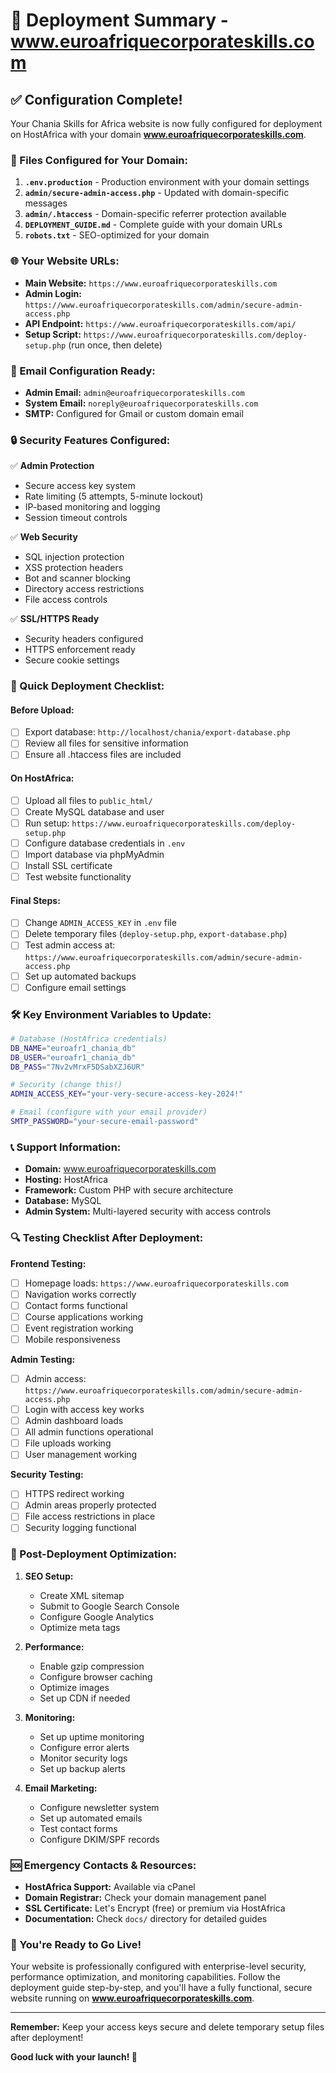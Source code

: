 # 🚀 Deployment Summary - www.euroafriquecorporateskills.com

## ✅ Configuration Complete!

Your Chania Skills for Africa website is now fully configured for deployment on HostAfrica with your domain **www.euroafriquecorporateskills.com**.

### 🔧 Files Configured for Your Domain:

1. **`.env.production`** - Production environment with your domain settings
2. **`admin/secure-admin-access.php`** - Updated with domain-specific messages
3. **`admin/.htaccess`** - Domain-specific referrer protection available
4. **`DEPLOYMENT_GUIDE.md`** - Complete guide with your domain URLs
5. **`robots.txt`** - SEO-optimized for your domain

### 🌐 Your Website URLs:

- **Main Website:** `https://www.euroafriquecorporateskills.com`
- **Admin Login:** `https://www.euroafriquecorporateskills.com/admin/secure-admin-access.php`
- **API Endpoint:** `https://www.euroafriquecorporateskills.com/api/`
- **Setup Script:** `https://www.euroafriquecorporateskills.com/deploy-setup.php` (run once, then delete)

### 📧 Email Configuration Ready:

- **Admin Email:** `admin@euroafriquecorporateskills.com`
- **System Email:** `noreply@euroafriquecorporateskills.com`
- **SMTP:** Configured for Gmail or custom domain email

### 🔒 Security Features Configured:

✅ **Admin Protection**
- Secure access key system
- Rate limiting (5 attempts, 5-minute lockout)
- IP-based monitoring and logging
- Session timeout controls

✅ **Web Security**
- SQL injection protection
- XSS protection headers
- Bot and scanner blocking
- Directory access restrictions
- File access controls

✅ **SSL/HTTPS Ready**
- Security headers configured
- HTTPS enforcement ready
- Secure cookie settings

### 🚀 Quick Deployment Checklist:

#### Before Upload:
- [ ] Export database: `http://localhost/chania/export-database.php`
- [ ] Review all files for sensitive information
- [ ] Ensure all .htaccess files are included

#### On HostAfrica:
- [ ] Upload all files to `public_html/`
- [ ] Create MySQL database and user
- [ ] Run setup: `https://www.euroafriquecorporateskills.com/deploy-setup.php`
- [ ] Configure database credentials in `.env`
- [ ] Import database via phpMyAdmin
- [ ] Install SSL certificate
- [ ] Test website functionality

#### Final Steps:
- [ ] Change `ADMIN_ACCESS_KEY` in `.env` file
- [ ] Delete temporary files (`deploy-setup.php`, `export-database.php`)
- [ ] Test admin access at: `https://www.euroafriquecorporateskills.com/admin/secure-admin-access.php`
- [ ] Set up automated backups
- [ ] Configure email settings

### 🛠️ Key Environment Variables to Update:

```bash
# Database (HostAfrica credentials)
DB_NAME="euroafr1_chania_db"
DB_USER="euroafr1_chania_db"
DB_PASS="7Nv2vMrxF5DSabXZJ6UR"

# Security (change this!)
ADMIN_ACCESS_KEY="your-very-secure-access-key-2024!"

# Email (configure with your email provider)
SMTP_PASSWORD="your-secure-email-password"
```

### 📞 Support Information:

- **Domain:** www.euroafriquecorporateskills.com
- **Hosting:** HostAfrica
- **Framework:** Custom PHP with secure architecture
- **Database:** MySQL
- **Admin System:** Multi-layered security with access controls

### 🔍 Testing Checklist After Deployment:

**Frontend Testing:**
- [ ] Homepage loads: `https://www.euroafriquecorporateskills.com`
- [ ] Navigation works correctly
- [ ] Contact forms functional
- [ ] Course applications working
- [ ] Event registration working
- [ ] Mobile responsiveness

**Admin Testing:**
- [ ] Admin access: `https://www.euroafriquecorporateskills.com/admin/secure-admin-access.php`
- [ ] Login with access key works
- [ ] Admin dashboard loads
- [ ] All admin functions operational
- [ ] File uploads working
- [ ] User management working

**Security Testing:**
- [ ] HTTPS redirect working
- [ ] Admin areas properly protected
- [ ] File access restrictions in place
- [ ] Security logging functional

### 🎯 Post-Deployment Optimization:

1. **SEO Setup:**
   - Create XML sitemap
   - Submit to Google Search Console
   - Configure Google Analytics
   - Optimize meta tags

2. **Performance:**
   - Enable gzip compression
   - Configure browser caching
   - Optimize images
   - Set up CDN if needed

3. **Monitoring:**
   - Set up uptime monitoring
   - Configure error alerts
   - Monitor security logs
   - Set up backup alerts

4. **Email Marketing:**
   - Configure newsletter system
   - Set up automated emails
   - Test contact forms
   - Configure DKIM/SPF records

### 🆘 Emergency Contacts & Resources:

- **HostAfrica Support:** Available via cPanel
- **Domain Registrar:** Check your domain management panel
- **SSL Certificate:** Let's Encrypt (free) or premium via HostAfrica
- **Documentation:** Check `docs/` directory for detailed guides

### 🎉 You're Ready to Go Live!

Your website is professionally configured with enterprise-level security, performance optimization, and monitoring capabilities. Follow the deployment guide step-by-step, and you'll have a fully functional, secure website running on **www.euroafriquecorporateskills.com**.

---

**Remember:** Keep your access keys secure and delete temporary setup files after deployment!

**Good luck with your launch! 🚀**

